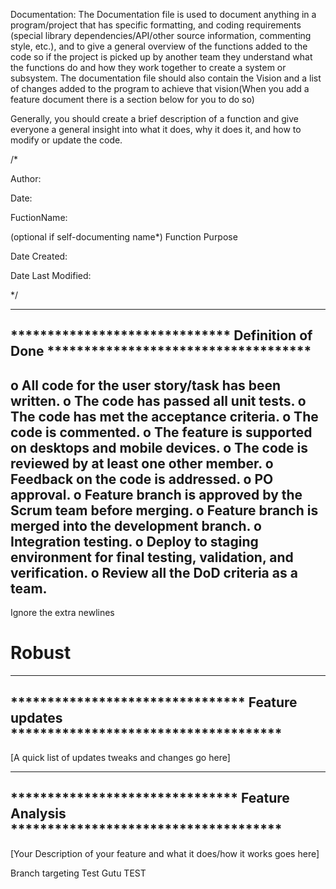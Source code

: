 Documentation:
The Documentation file is used to document anything in a program/project that has specific formatting, and coding requirements (special library dependencies/API/other source information, commenting style, etc.), and to give a general overview of the functions added to the code so if the project is picked up by another team they understand what the functions do and how they work together to create a system or subsystem. The documentation file should also contain the Vision and a list of changes added to the program to achieve that vision(When you add a feature document there is a section below for you to do so)

Generally, you should create a brief description of a function and give everyone a general insight into what it does, why it does it, and how to modify or update the code.

/*

Author:

Date:

FuctionName:

(optional if self-documenting name*) Function Purpose

Date Created:

Date Last Modified:

*/

--------------------------------------------------------------------------------------
****************************** Definition of Done ************************************
--------------------------------------------------------------------------------------
o    All code for the user story/task has been written.
o    The code has passed all unit tests.
o    The code has met the acceptance criteria.
o    The code is commented. 
o    The feature is supported on desktops and mobile devices.
o    The code is reviewed by at least one other member.
o    Feedback on the code is addressed. 
o    PO approval.
o    Feature branch is approved by the Scrum team before merging.
o    Feature branch is merged into the development branch.
o    Integration testing.
o    Deploy to staging environment for final testing, validation, and verification. 
o    Review all the DoD criteria as a team.
--------------------------------------------------------------------------------------

Ignore the extra newlines
# Robust

--------------------------------------------------------------------------------------
******************************** Feature updates *************************************
--------------------------------------------------------------------------------------
[A quick list of updates tweaks and changes go here]




--------------------------------------------------------------------------------------
******************************* Feature Analysis *************************************
--------------------------------------------------------------------------------------
[Your Description of your feature and what it does/how it works goes here]



Branch targeting Test
Gutu TEST